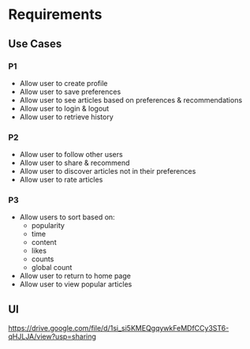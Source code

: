 # Requirements

## Use Cases

### P1

- Allow user to create profile
- Allow user to save preferences
- Allow user to see articles based on preferences & recommendations
- Allow user to login & logout
- Allow user to retrieve history

### P2

- Allow user to follow other users
- Allow user to share & recommend
- Allow user to discover articles not in their preferences
- Allow user to rate articles

### P3

- Allow users to sort based on: 
  - popularity
  - time
  - content
  - likes
  - counts
  - global count
- Allow user to return to home page
- Allow user to view popular articles

## UI

https://drive.google.com/file/d/1si_si5KMEQgqywkFeMDfCCy3ST6-qHJLJA/view?usp=sharing
